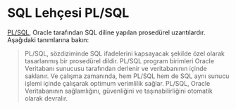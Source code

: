 # SQL Lehçesi PL/SQL

[PL/SQL](https://www.oracle.com/database/technologies/appdev/plsql.html), Oracle tarafından SQL diline yapılan prosedürel uzantılardır.
Aşağıdaki tanımlarına bakın:

> PL/SQL, sözdiziminde SQL ifadelerini kapsayacak şekilde özel olarak tasarlanmış bir prosedürel dildir. 
> PL/SQL program birimleri Oracle Veritabanı sunucusu tarafından derlenir ve veritabanının içinde saklanır. Ve çalışma zamanında, hem PL/SQL hem de SQL aynı sunucu işlemi içinde çalışarak optimum verimlilik sağlar. 
> PL/SQL, Oracle Veritabanının sağlamlığını, güvenliğini ve taşınabilirliğini otomatik olarak devralır.

